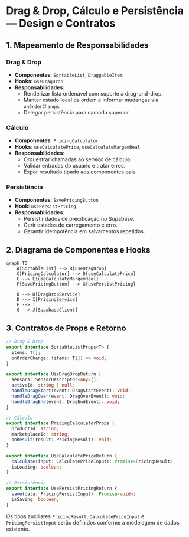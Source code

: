 # Drag & Drop, Cálculo e Persistência — Design e Contratos

## 1. Mapeamento de Responsabilidades

### Drag & Drop
- **Componentes**: `SortableList`, `DraggableItem`
- **Hooks**: `useDragDrop`
- **Responsabilidades**:
  - Renderizar lista ordenável com suporte a drag-and-drop.
  - Manter estado local da ordem e informar mudanças via `onOrderChange`.
  - Delegar persistência para camada superior.

### Cálculo
- **Componentes**: `PricingCalculator`
- **Hooks**: `useCalculatePrice`, `useCalculateMargemReal`
- **Responsabilidades**:
  - Orquestrar chamadas ao serviço de cálculo.
  - Validar entradas do usuário e tratar erros.
  - Expor resultado tipado aos componentes pais.

### Persistência
- **Componentes**: `SavePricingButton`
- **Hook**: `usePersistPricing`
- **Responsabilidades**:
  - Persistir dados de precificação no Supabase.
  - Gerir estados de carregamento e erro.
  - Garantir idempotência em salvamentos repetidos.

## 2. Diagrama de Componentes e Hooks

```mermaid
graph TD
    A[SortableList] --> B{useDragDrop}
    C[PricingCalculator] --> D{useCalculatePrice}
    C --> E{useCalculateMargemReal}
    F[SavePricingButton] --> G{usePersistPricing}

    B --> H[DragDropService]
    D --> I[PricingService]
    E --> I
    G --> J[SupabaseClient]
```

## 3. Contratos de Props e Retorno

```ts
// Drag & Drop
export interface SortableListProps<T> {
  items: T[];
  onOrderChange: (items: T[]) => void;
}

export interface UseDragDropReturn {
  sensors: SensorDescriptor<any>[];
  activeId: string | null;
  handleDragStart(event: DragStartEvent): void;
  handleDragOver(event: DragOverEvent): void;
  handleDragEnd(event: DragEndEvent): void;
}

// Cálculo
export interface PricingCalculatorProps {
  productId: string;
  marketplaceId: string;
  onResult(result: PricingResult): void;
}

export interface UseCalculatePriceReturn {
  calculate(input: CalculatePriceInput): Promise<PricingResult>;
  isLoading: boolean;
}

// Persistência
export interface UsePersistPricingReturn {
  save(data: PricingPersistInput): Promise<void>;
  isSaving: boolean;
}
```

Os tipos auxiliares `PricingResult`, `CalculatePriceInput` e `PricingPersistInput` serão definidos conforme a modelagem de dados existente.
